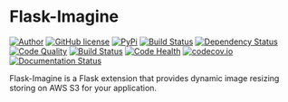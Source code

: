 Flask-Imagine
============

[![Author](https://img.shields.io/badge/author-Kronas-blue.svg)](https://github.com/kronas)
[![GitHub license](https://img.shields.io/badge/license-MIT-blue.svg)](https://raw.githubusercontent.com/kronas/Flask-Imagine/master/LICENSE)
[![PyPi](https://img.shields.io/badge/pypi-0.1.7-red.svg)](https://pypi.python.org/pypi/Flask-Imagine)
[![Build Status](https://travis-ci.org/kronas/Flask-Imagine.svg?branch=master)](https://travis-ci.org/kronas/Flask-Imagine)
[![Dependency Status](https://www.versioneye.com/user/projects/570249184ad143000f79e05b/badge.svg)](https://www.versioneye.com/user/projects/570249184ad143000f79e05b)
[![Code Quality](https://scrutinizer-ci.com/g/kronas/Flask-Imagine/badges/quality-score.png?b=master)](https://scrutinizer-ci.com/g/kronas/Flask-Imagine/?branch=master)
[![Build Status](https://scrutinizer-ci.com/g/kronas/Flask-Imagine/badges/build.png?b=master)](https://scrutinizer-ci.com/g/kronas/Flask-Imagine/build-status/master)
[![Code Health](https://landscape.io/github/kronas/Flask-Imagine/master/landscape.svg?style=flat)](https://landscape.io/github/kronas/Flask-Imagine/master)
[![codecov.io](https://codecov.io/github/kronas/Flask-Imagine/coverage.svg?branch=master)](https://codecov.io/github/kronas/Flask-Imagine?branch=master)
[![Documentation Status](https://readthedocs.org/projects/flask-imagine/badge/?version=latest)](http://flask-imagine.readthedocs.org/en/latest/?badge=latest)

Flask-Imagine is a Flask extension that provides dynamic image resizing storing on AWS S3 for your application.
